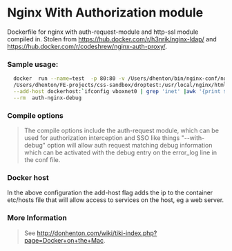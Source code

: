 # Nginx With Authorization module
Dockerfile for nginx with auth-request-module and http-ssl module compiled in. Stolen from https://hub.docker.com/r/h3nrik/nginx-ldap/ and https://hub.docker.com/r/codeshrew/nginx-auth-proxy/.

### Sample usage:
```bash
  docker  run --name=test  -p 80:80 -v /Users/dhenton/bin/nginx-conf/ngproxy.conf:/etc/nginx/nginx.conf:ro -v \
  /Users/dhenton/FE-projects/css-sandbox/droptest:/usr/local/nginx/html:ro -v /Users/dhenton/nginx/logs:/var/log/nginx  \
  --add-host dockerhost:`ifconfig vboxnet0 | grep 'inet' |awk '{print $2}'` \
  --rm  auth-nginx-debug 
```

### Compile options
> The compile options include the auth-request module, which can be used for authorization interception and SSO like things
> "--with-debug" option will allow auth request matching debug information which can be activated with the debug entry on the error_log line in the conf file. 


### Docker host
In the above configuration the add-host flag adds the ip to the container etc/hosts file that will allow access to services on the host, eg a web server.



### More Information
> See http://donhenton.com/wiki/tiki-index.php?page=Docker+on+the+Mac.
